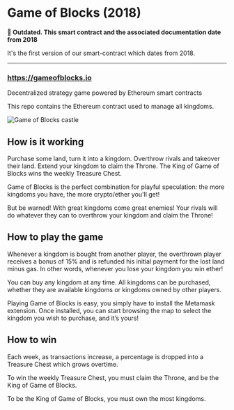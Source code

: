 # Game of Blocks (2018)

**🚨 Outdated. This smart contract and the associated documentation date from 2018**

It's the first version of our smart-contract which dates from 2018.

---

### https://gameofblocks.io

Decentralized strategy game powered
by Ethereum smart contracts

This repo contains the Ethereum contract used to manage all kingdoms.

![Game of Blocks castle](https://github.com/game-of-blocks/smart-contract/blob/master/images/Castle.png)

## How is it working

Purchase some land, turn it into a kingdom. Overthrow rivals and takeover their land. Extend your kingdom to claim the Throne. The King of Game of Blocks wins the weekly Treasure Chest.

Game of Blocks is the perfect combination for playful speculation: the more kingdoms you have, the more crypto/ether you'll get!

But be warned! With great kingdoms come great enemies! Your rivals will do whatever they can to overthrow your kingdom and claim the Throne!

## How to play the game

Whenever a kingdom is bought from another player, the overthrown player receives a bonus of 15% and is refunded his initial payment for the lost land minus gas. In other words, whenever you lose your kingdom you win ether!

You can buy any kingdom at any time. All kingdoms can be purchased, whether they are available kingdoms or kingdoms owned by other players.

Playing Game of Blocks is easy, you simply have to install the Metamask extension. Once installed, you can start browsing the map to select the kingdom you wish to purchase, and it’s yours!

## How to win

Each week, as transactions increase, a percentage is dropped into a Treasure Chest which grows overtime.

To win the weekly Treasure Chest, you must claim the Throne, and be the King of Game of Blocks.

To be the King of Game of Blocks, you must own the most kingdoms.
